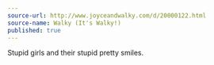 ```yaml
---
source-url: http://www.joyceandwalky.com/d/20000122.html
source-name: Walky (It's Walky!)
published: true
---
```


<p>Stupid girls and their stupid pretty smiles.</p>


